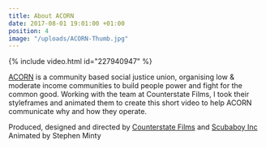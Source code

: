 ```yaml
---
title: About ACORN
date: 2017-08-01 19:01:00 +01:00
position: 4
image: "/uploads/ACORN-Thumb.jpg"
---
```


{% include video.html id="227940947" %}

[ACORN](https://acorntheunion.org.uk) is a community based social justice union, organising low & moderate income communities to build people power and fight for the common good. Working with the team at Counterstate Films, I took their styleframes and animated them to create this short video to help ACORN communicate why and how they operate.

Produced, designed and directed by [Counterstate Films](http://www.counterstatefilms.co.uk) and [Scubaboy Inc](http://www.scubaboyinc.co.uk)
Animated by Stephen Minty